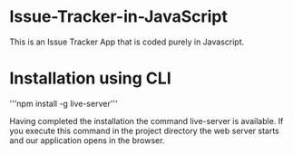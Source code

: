 # Issue-Tracker-in-JavaScript
This is an Issue Tracker App that is coded purely in Javascript.

# Installation using CLI
'''npm install -g live-server'''

Having completed the installation the command live-server is available. If you execute this command in the project directory the web server starts and our application opens in the browser.
